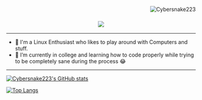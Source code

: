 <p align="right"> <img src="https://komarev.com/ghpvc/?username=Cybersnake223&label=Profile%20views&color=0e75b6&size=24&style=flat" alt="Cybersnake223" /> </p>

<h3 align="center">
  <img src="https://readme-typing-svg.herokuapp.com/?font=Righteous&size=35&center=true&vCenter=true&width=1600&height=70&duration=4000&lines=Hello+There!+I'm+Cybersnake+" />
</h3>

---
- 🔭 I'm a Linux Enthusiast who likes to play around with Computers and stuff.
- 🌱 I’m currently in college and learning how to code properly while trying to be completely sane during the process 😂
---

[![Cybersnake223's GitHub stats](https://github-readme-stats.vercel.app/api?username=Cybersnake223&show_icons=true&count_private=true&theme=holi)](https://github.com/anuraghazra/github-readme-stats)

[![Top Langs](https://github-readme-stats.vercel.app/api/top-langs/?username=Cybersnake223&layout=compact&hide=Shell&theme=holi)](https://github.com/anuraghazra/github-readme-stats)
